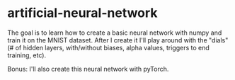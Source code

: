 # artificial-neural-network

The goal is to learn how to create a basic neural network with numpy and train it on the MNIST dataset.
After I create it I'll play around with the "dials" (# of hidden layers, with/without biases, alpha values, triggers to end training, etc).

Bonus: I'll also create this neural network with pyTorch.
